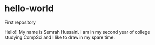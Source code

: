 # hello-world
First repository

Hello!! My name is Semrah Hussaini.
I am in my second year of college studying CompSci and I like to draw in my spare time.
